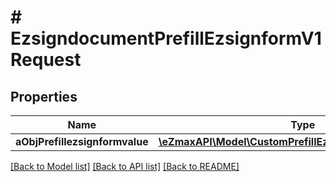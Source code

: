 # # EzsigndocumentPrefillEzsignformV1Request

## Properties

Name | Type | Description | Notes
------------ | ------------- | ------------- | -------------
**aObjPrefillezsignformvalue** | [**\eZmaxAPI\Model\CustomPrefillEzsignformValueRequest[]**](CustomPrefillEzsignformValueRequest.md) |  |

[[Back to Model list]](../../README.md#models) [[Back to API list]](../../README.md#endpoints) [[Back to README]](../../README.md)
